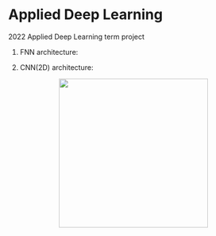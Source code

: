  # Applied Deep Learning

2022 Applied Deep Learning term project


1) FNN architecture:



2) CNN(2D) architecture:

<img src="https://github.com/zzioni/Applied_Deep_Learning/assets/106359887/88424837-fc15-4754-8eb2-ea80a2a86c5b"  width="300" style="margin:auto; display:block;">


